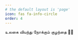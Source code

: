 ```yaml
---
# the default layout is 'page'
icon: fas fa-info-circle
order: 4
---
```


<!-- > Add Markdown syntax content to file `_tabs/about.md`{: .filepath } and it will show up on this page.
{: .prompt-tip } -->

உலகை வியந்து நோக்கும் குழந்தை 🤾‍♂️

